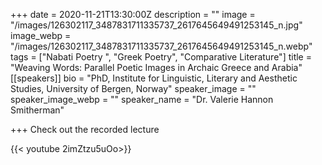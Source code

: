 +++
date = 2020-11-21T13:30:00Z
description = ""
image = "/images/126302117_3487831711335737_2617645649491253145_n.jpg"
image_webp = "/images/126302117_3487831711335737_2617645649491253145_n.webp"
tags = ["Nabati Poetry ", "Greek Poetry", "Comparative Literature"]
title = "Weaving Words: Parallel Poetic Images in Archaic Greece and Arabia"
[[speakers]]
bio = "PhD, Institute for Linguistic, Literary and Aesthetic Studies, University of Bergen, Norway"
speaker_image = ""
speaker_image_webp = ""
speaker_name = "Dr. Valerie Hannon Smitherman"

+++
Check out the recorded lecture

{{< youtube 2imZtzu5uOo>}}